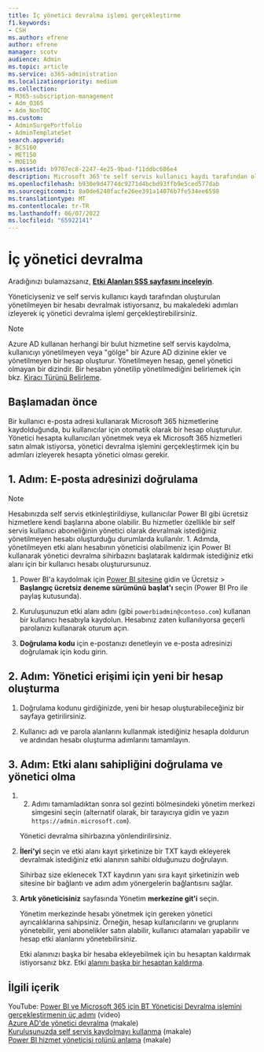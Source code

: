 ```yaml
---
title: İç yönetici devralma işlemi gerçekleştirme
f1.keywords:
- CSH
ms.author: efrene
author: efrene
manager: scotv
audience: Admin
ms.topic: article
ms.service: o365-administration
ms.localizationpriority: medium
ms.collection:
- M365-subscription-management
- Adm_O365
- Adm_NonTOC
ms.custom:
- AdminSurgePortfolio
- AdminTemplateSet
search.appverid:
- BCS160
- MET150
- MOE150
ms.assetid: b9707ec8-2247-4e25-9bad-f11ddbc686e4
description: Microsoft 365'te self servis kullanıcı kaydı tarafından oluşturulan yönetilmeyen bir hesabı devralmak için e-postanızı ve etki alanı sahipliğini doğrulamayı öğrenin.
ms.openlocfilehash: b930e9d4774dc9271d4bcbd93ffb9e5ced577dab
ms.sourcegitcommit: 8a0de6240facfe26ee391a14076b7fe534ee6598
ms.translationtype: MT
ms.contentlocale: tr-TR
ms.lasthandoff: 06/07/2022
ms.locfileid: "65922141"
---
```

# <a name="internal-admin-takeover"></a>İç yönetici devralma

 Aradığınızı bulamazsanız, **[Etki Alanları SSS sayfasını inceleyin](../setup/domains-faq.yml)**.

Yöneticiyseniz ve self servis kullanıcı kaydı tarafından oluşturulan yönetilmeyen bir hesabı devralmak istiyorsanız, bu makaledeki adımları izleyerek iç yönetici devralma işlemi gerçekleştirebilirsiniz.

> [!NOTE]
> Azure AD kullanan herhangi bir bulut hizmetine self servis kaydolma, kullanıcıyı yönetilmeyen veya "gölge" bir Azure AD dizinine ekler ve yönetilmeyen bir hesap oluşturur. Yönetilmeyen hesap, genel yönetici olmayan bir dizindir. Bir hesabın yönetilip yönetilmediğini belirlemek için bkz. [Kiracı Türünü Belirleme](/power-platform/admin/powerapps-gdpr-dsr-guide-systemlogs#determining-tenant-type). 
  
## <a name="before-you-begin"></a>Başlamadan önce

Bir kullanıcı e-posta adresi kullanarak Microsoft 365 hizmetlerine kaydolduğunda, bu kullanıcılar için otomatik olarak bir hesap oluşturulur. Yönetici hesapta kullanıcıları yönetmek veya ek Microsoft 365 hizmetleri satın almak istiyorsa, yönetici devralma işlemini gerçekleştirmek için bu adımları izleyerek hesapta yönetici olması gerekir.

## <a name="step-1-verify-your-email-address"></a>1. Adım: E-posta adresinizi doğrulama

> [!NOTE]
> Hesabınızda self servis etkinleştirildiyse, kullanıcılar Power BI gibi ücretsiz hizmetlere kendi başlarına abone olabilir. Bu hizmetler özellikle bir self servis kullanıcı aboneliğinin yönetici olarak devralmak istediğiniz yönetilmeyen hesabı oluşturduğu durumlarda kullanılır. 1. Adımda, yönetilmeyen etki alanı hesabının yöneticisi olabilmeniz için Power BI kullanarak yönetici devralma sihirbazını başlatarak kaldırmak istediğiniz etki alanı için bir kullanıcı hesabı oluşturursunuz.

1. Power BI'a kaydolmak için [Power BI sitesine](https://powerbi.com) gidin ve Ücretsiz  > **Başlangıç ücretsiz deneme sürümünü** **başlat'ı** seçin (Power BI Pro ile paylaş kutusunda). 

2. Kuruluşunuzun etki alanı adını (gibi `powerbiadmin@contoso.com`) kullanan bir kullanıcı hesabıyla kaydolun. Hesabınız zaten kullanılıyorsa geçerli parolanızı kullanarak oturum açın.

3. **Doğrulama kodu** için e-postanızı denetleyin ve e-posta adresinizi doğrulamak için kodu girin.

## <a name="step-2-create-a-new-account-for-admin-access"></a>2. Adım: Yönetici erişimi için yeni bir hesap oluşturma

1. Doğrulama kodunu girdiğinizde, yeni bir hesap oluşturabileceğiniz bir sayfaya getirilirsiniz.

2. Kullanıcı adı ve parola alanlarını kullanmak istediğiniz hesapla doldurun ve ardından hesabı oluşturma adımlarını tamamlayın.

## <a name="step-3-verify-domain-ownership-and-become-the-admin"></a>3. Adım: Etki alanı sahipliğini doğrulama ve yönetici olma

1. 2. Adımı tamamladıktan sonra sol gezinti bölmesindeki yönetim merkezi simgesini seçin (alternatif olarak, bir tarayıcıya gidin ve yazın `https://admin.microsoft.com`).

    Yönetici devralma sihirbazına yönlendirilirsiniz.

2. **İleri'yi** seçin ve etki alanı kayıt şirketinize bir TXT kaydı ekleyerek devralmak istediğiniz etki alanının sahibi olduğunuzu doğrulayın.

    Sihirbaz size eklenecek TXT kaydının yanı sıra kayıt şirketinizin web sitesine bir bağlantı ve adım adım yönergelerin bağlantısını sağlar.

3. **Artık yöneticisiniz** sayfasında Yönetim **merkezine git'i** seçin.

    Yönetim merkezinde hesabı yönetmek için gereken yönetici ayrıcalıklarına sahipsiniz. Örneğin, hesap kullanıcılarını ve gruplarını yönetebilir, yeni abonelikler satın alabilir, kullanıcı atamaları yapabilir ve hesap etki alanlarını yönetebilirsiniz.

    Etki alanınızı başka bir hesaba ekleyebilmek için bu hesaptan kaldırmak istiyorsanız bkz. Etki [alanını başka bir hesaptan kaldırma](remove-a-domain-from-another-account.md).
  
## <a name="related-content"></a>İlgili içerik

YouTube: [Power BI ve Microsoft 365 için BT Yöneticisi Devralma işlemini gerçekleştirmenin üç adımı](https://www.youtube.com/watch?v=xt5EsrQBZZk) (video)\
[Azure AD'de yönetici devralma](/azure/active-directory/users-groups-roles/domains-admin-takeover) (makale)\
[Kuruluşunuzda self servis kaydolmayı kullanma](self-service-sign-up.md) (makale)\
[Power BI hizmet yöneticisi rolünü anlama](/power-bi/service-admin-role) (makale)